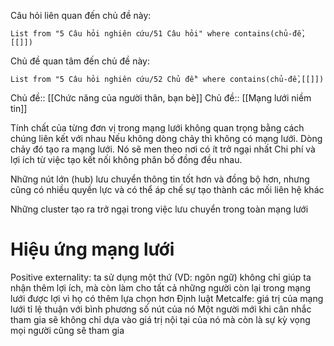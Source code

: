 Câu hỏi liên quan đến chủ đề này:
```dataview
List from "5 Câu hỏi nghiên cứu/51 Câu hỏi" where contains(chủ-đề,[[]]) 
```

Chủ đề quan tâm đến chủ đề này:
```dataview
List from "5 Câu hỏi nghiên cứu/52 Chủ đề" where contains(chủ-đề,[[]]) 
```
Chủ đề:: [[Chức năng của người thân, bạn bè]]
Chủ đề:: [[Mạng lưới niềm tin]]

Tính chất của từng đơn vị trong mạng lưới không quan trọng bằng cách chúng liên kết với nhau
Nếu không dòng chảy thì không có mạng lưới. Dòng chảy đó tạo ra mạng lưới. Nó sẽ men theo nơi có ít trở ngại nhất
Chi phí và lợi ích từ việc tạo kết nối không phân bố đồng đều nhau. 

Những nút lớn (hub) lưu chuyển thông tin tốt hơn và đồng bộ hơn, nhưng cũng có nhiều quyền lực và có thể áp chế sự tạo thành các mối liên hệ khác

Những cluster tạo ra trở ngại trong việc lưu chuyển trong toàn mạng lưới

# Hiệu ứng mạng lưới
Positive externality: ta sử dụng một thứ (VD: ngôn ngữ) không chỉ giúp ta nhận thêm lợi ích, mà còn làm cho tất cả những người còn lại trong mạng lưới được lợi vì họ có thêm lựa chọn hơn
Định luật Metcalfe: giá trị của mạng lưới tỉ lệ thuận với bình phương số nút của nó
Một người mới khi cân nhắc tham gia sẽ không chỉ dựa vào giá trị nội tại của nó mà còn là sự kỳ vọng mọi người cũng sẽ tham gia